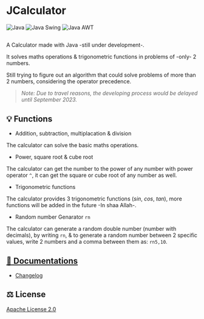 # JCalculator
![Java](https://img.shields.io/badge/java-black?style=for-the-badge&logo=openjdk)
![Java Swing](https://img.shields.io/badge/java_swing-black?style=for-the-badge&logo=openjdk)
![Java AWT](https://img.shields.io/badge/java_awt-black?style=for-the-badge&logo=openjdk)
##
A Calculator made with Java -still under development-.

It solves maths operations & trigonometric functions in problems of -only- 2 numbers.

Still trying to figure out an algorithm that could solve problems of more than 2 numbers, considering the operator precedence.

> _Note: Due to travel reasons, the developing process would be delayed until September 2023._

## 💡 Functions
- Addition, subtraction, multiplacation & division

The calculator can solve the basic maths operations.
- Power, square root & cube root

The calculator can get the number to the power of any number with power operator `^`, it can get the square or cube root of any number as well.
- Trigonometric functions

The calculator provides 3 trigonometric functions ($sin$, $cos$, $tan$), more functions will be added in the future -In shaa Allah-.
- Random number Genarator `rn`

The calculator can generate a random double number (number with decimals), by writing `rn`, & to generate a random number between 2 specific values, write 2 numbers and a comma between them as: `rn5,10`.
## [📄 Documentations](https://github.com/iAhmadGad/JCalculator/blob/main/Docs/README.md)
- [Changelog](https://github.com/iAhmadGad/JCalculator/blob/main/Docs/Changelog.md)
## ⚖️ License
[Apache License 2.0](https://github.com/iAhmadGad/JCalculator.Java/blob/main/LICENSE.txt)

